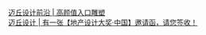   
[迈丘设计前沿 | 高颜值入口雕塑](http://www.dianyue.me/archives/358/v5yzz7nrq67j9v7j/)  
[迈丘设计 | 有一张【地产设计大奖·中国】邀请函，请您签收！](http://www.dianyue.me/archives/958/3hdq2h99ydhoqqwv/)